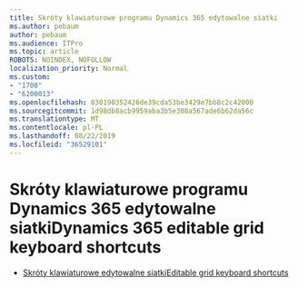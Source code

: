 ```yaml
---
title: Skróty klawiaturowe programu Dynamics 365 edytowalne siatki
ms.author: pebaum
author: pebaum
ms.audience: ITPro
ms.topic: article
ROBOTS: NOINDEX, NOFOLLOW
localization_priority: Normal
ms.custom:
- "1708"
- "6200013"
ms.openlocfilehash: 030190352426de39cda53be3429e7bb8c2c42000
ms.sourcegitcommit: 1d98db8acb9959aba3b5e308a567ade6b62da56c
ms.translationtype: MT
ms.contentlocale: pl-PL
ms.lasthandoff: 08/22/2019
ms.locfileid: "36529101"
---
```

# <a name="dynamics-365-editable-grid-keyboard-shortcuts"></a><span data-ttu-id="7e9d3-102">Skróty klawiaturowe programu Dynamics 365 edytowalne siatki</span><span class="sxs-lookup"><span data-stu-id="7e9d3-102">Dynamics 365 editable grid keyboard shortcuts</span></span>

* [<span data-ttu-id="7e9d3-103">Skróty klawiaturowe edytowalne siatki</span><span class="sxs-lookup"><span data-stu-id="7e9d3-103">Editable grid keyboard shortcuts</span></span>](https://docs.microsoft.com/dynamics365/customer-engagement/basics/keyboard-shortcuts#editable-grids-views)
